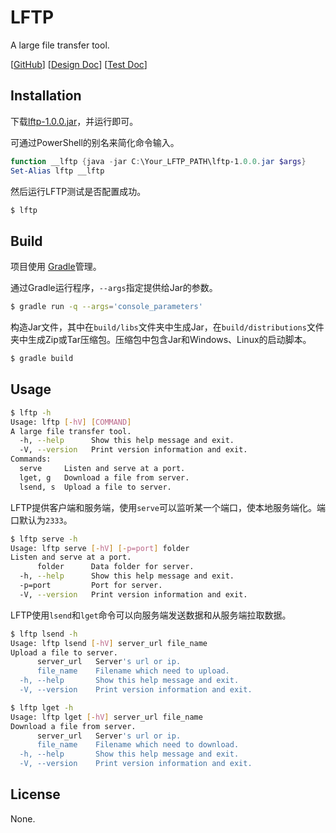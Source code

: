 # LFTP

A large file transfer tool.

[[GitHub](https://github.com/MegaShow/LFTP)\]  [[Design Doc]()\]  [[Test Doc]()\]

## Installation

下载[lftp-1.0.0.jar](https://github.com/MegaShow/LFTP/releases/tag/v1.0.0)，并运行即可。

可通过PowerShell的别名来简化命令输入。

```powershell
function __lftp {java -jar C:\Your_LFTP_PATH\lftp-1.0.0.jar $args}
Set-Alias lftp __lftp
```

然后运行LFTP测试是否配置成功。

```sh
$ lftp
```

## Build

项目使用 [Gradle](https://gradle.org/)管理。

通过Gradle运行程序，`--args`指定提供给Jar的参数。

```sh
$ gradle run -q --args='console_parameters'
```

构造Jar文件，其中在`build/libs`文件夹中生成Jar，在`build/distributions`文件夹中生成Zip或Tar压缩包。压缩包中包含Jar和Windows、Linux的启动脚本。

```sh
$ gradle build
```

## Usage

```sh
$ lftp -h
Usage: lftp [-hV] [COMMAND]
A large file transfer tool.
  -h, --help      Show this help message and exit.
  -V, --version   Print version information and exit.
Commands:
  serve     Listen and serve at a port.
  lget, g   Download a file from server.
  lsend, s  Upload a file to server.
```

LFTP提供客户端和服务端，使用`serve`可以监听某一个端口，使本地服务端化。端口默认为`2333`。

```sh
$ lftp serve -h
Usage: lftp serve [-hV] [-p=port] folder
Listen and serve at a port.
      folder      Data folder for server.
  -h, --help      Show this help message and exit.
  -p=port         Port for server.
  -V, --version   Print version information and exit.
```

LFTP使用`lsend`和`lget`命令可以向服务端发送数据和从服务端拉取数据。

```sh
$ lftp lsend -h
Usage: lftp lsend [-hV] server_url file_name
Upload a file to server.
      server_url   Server's url or ip.
      file_name    Filename which need to upload.
  -h, --help       Show this help message and exit.
  -V, --version    Print version information and exit.
```

```sh
$ lftp lget -h
Usage: lftp lget [-hV] server_url file_name
Download a file from server.
      server_url   Server's url or ip.
      file_name    Filename which need to download.
  -h, --help       Show this help message and exit.
  -V, --version    Print version information and exit.
```

## License

None.


